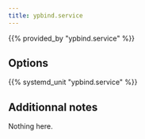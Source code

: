 ```yaml
---
title: ypbind.service
---
```


{{% provided_by "ypbind.service" %}}

## Options

{{% systemd_unit "ypbind.service" %}}

## Additionnal notes

Nothing here.
